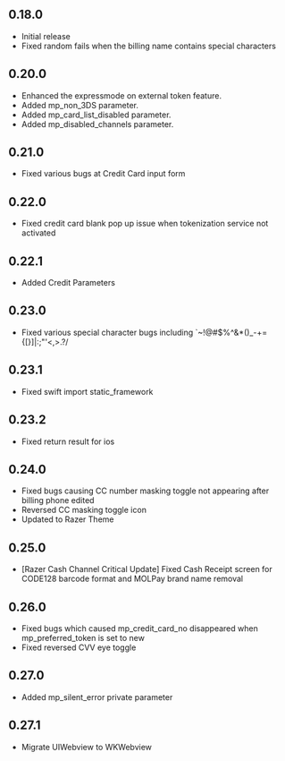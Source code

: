 ## 0.18.0

- Initial release
- Fixed random fails when the billing name contains special characters

## 0.20.0

- Enhanced the expressmode on external token feature.
- Added mp_non_3DS parameter.
- Added mp_card_list_disabled parameter.
- Added mp_disabled_channels parameter.

## 0.21.0
- Fixed various bugs at Credit Card input form

## 0.22.0
- Fixed credit card blank pop up issue when tokenization service not activated

## 0.22.1
- Added Credit Parameters

## 0.23.0
- Fixed various special character bugs including `~!@#$%^&*()_-+={[}]|:;"'<,>.?/

## 0.23.1
- Fixed swift import static_framework

## 0.23.2
- Fixed return result for ios

## 0.24.0
- Fixed bugs causing CC number masking toggle not appearing after billing phone edited
- Reversed CC masking toggle icon
- Updated to Razer Theme

## 0.25.0
- [Razer Cash Channel Critical Update] Fixed Cash Receipt screen for CODE128 barcode format and MOLPay brand name removal

## 0.26.0
- Fixed bugs which caused mp_credit_card_no disappeared when mp_preferred_token is set to new
- Fixed reversed CVV eye toggle

## 0.27.0
- Added mp_silent_error private parameter

## 0.27.1
- Migrate UIWebview to WKWebview